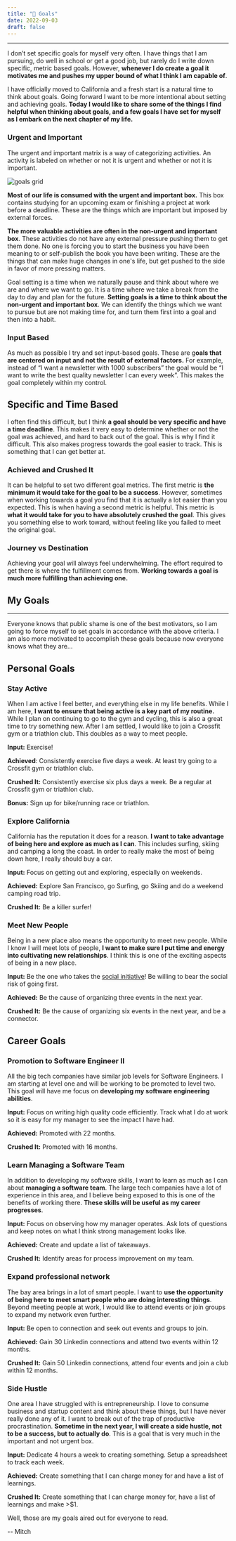 ```yaml
---
title: "🎯 Goals"
date: 2022-09-03
draft: false
---
```


---

I don’t set specific goals for myself very often. I have things that I am pursuing, do well in school or get a good job, but rarely do I write down specific, metric based goals. However, **whenever I do create a goal it motivates me and pushes my upper bound of what I think I am capable of**.

I have officially moved to California and a fresh start is a natural time to think about goals. Going forward I want to be more intentional about setting and achieving goals. **Today I would like to share some of the things I find helpful when thinking about goals, and a few goals I have set for myself as I embark on the next chapter of my life.**

### Urgent and Important

The urgent and important matrix is a way of categorizing activities. An activity is labeled on whether or not it is urgent and whether or not it is important.

![goals grid](/goals/goals-grid.png)

**Most of our life is consumed with the urgent and important box.** This box contains studying for an upcoming exam or finishing a project at work before a deadline. These are the things which are important but imposed by external forces.

**The more valuable activities are often in the non-urgent and important box**. These activities do not have any external pressure pushing them to get them done. No one is forcing you to start the business you have been meaning to or self-publish the book you have been writing. These are the things that can make huge changes in one's life, but get pushed to the side in favor of more pressing matters.

Goal setting is a time when we naturally pause and think about where we are and where we want to go. It is a time where we take a break from the day to day and plan for the future. **Setting goals is a time to think about the non-urgent and important box**. We can identify the things which we want to pursue but are not making time for, and turn them first into a goal and then into a habit.

### Input Based

As much as possible I try and set input-based goals. These are g**oals that are centered on input and not the result of external factors.** For example, instead of “I want a newsletter with 1000 subscribers” the goal would be “I want to write the best quality newsletter I can every week”. This makes the goal completely within my control.

## Specific and Time Based

I often find this difficult, but I think **a goal should be very specific and have a time deadline**. This makes it very easy to determine whether or not the goal was achieved, and hard to back out of the goal. This is why I find it difficult. This also makes progress towards the goal easier to track. This is something that I can get better at.

### Achieved and Crushed It

It can be helpful to set two different goal metrics. The first metric is **the minimum it would take for the goal to be a success**. However, sometimes when working towards a goal you find that it is actually a lot easier than you expected. This is when having a second metric is helpful. This metric is **what it would take for you to have absolutely crushed the goal**. This gives you something else to work toward, without feeling like you failed to meet the original goal.

### Journey vs Destination

Achieving your goal will always feel underwhelming. The effort required to get there is where the fulfillment comes from. **Working towards a goal is much more fulfilling than achieving one.**

## My Goals

---

Everyone knows that public shame is one of the best motivators, so I am going to force myself to set goals in accordance with the above criteria. I am also more motivated to accomplish these goals because now everyone knows what they are…

## Personal Goals

### Stay Active

When I am active I feel better, and everything else in my life benefits. While I am here, **I want to ensure that being active is a key part of my routine.** While I plan on continuing to go to the gym and cycling, this is also a great time to try something new. After I am settled, I would like to join a Crossfit gym or a triathlon club. This doubles as a way to meet people.

**Input:** Exercise!

**Achieved**: Consistently exercise five days a week. At least try going to a Crossfit gym or triathlon club.

**Crushed It:** Consistently exercise six plus days a week. Be a regular at Crossfit gym or triathlon club.

**Bonus:** Sign up for bike/running race or triathlon.

### Explore California

California has the reputation it does for a reason. **I want to take advantage of being here and explore as much as I can**. This includes surfing, skiing and camping a long the coast. In order to really make the most of being down here, I really should buy a car.

**Input:** Focus on getting out and exploring, especially on weekends.

**Achieved:** Explore San Francisco, go Surfing, go Skiing and do a weekend camping road trip.

**Crushed It:** Be a killer surfer!

### Meet New People

Being in a new place also means the opportunity to meet new people. While I know I will meet lots of people, **I want to make sure I put time and energy into cultivating new relationships**. I think this is one of the exciting aspects of being in a new place.

**Input:** Be the one who takes the [social initiative](https://www.youtube.com/watch?v=AtfoKoiIW-s&t=1368s)! Be willing to bear the social risk of going first.

**Achieved:** Be the cause of organizing three events in the next year.

**Crushed It:** Be the cause of organizing six events in the next year, and be a connector.

## Career Goals

### Promotion to Software Engineer II

All the big tech companies have similar job levels for Software Engineers. I am starting at level one and will be working to be promoted to level two. This goal will have me focus on **developing my software engineering abilities**.

**Input:** Focus on writing high quality code efficiently. Track what I do at work so it is easy for my manager to see the impact I have had.

**Achieved:** Promoted with 22 months.

**Crushed It:** Promoted with 16 months.

### Learn Managing a Software Team

In addition to developing my software skills, I want to learn as much as I can about **managing a software team**. The large tech companies have a lot of experience in this area, and I believe being exposed to this is one of the benefits of working there. **These skills will be useful as my career progresses**.

**Input:** Focus on observing how my manager operates. Ask lots of questions and keep notes on what I think strong management looks like.

**Achieved:** Create and update a list of takeaways.

**Crushed It:** Identify areas for process improvement on my team.

### Expand professional network

The bay area brings in a lot of smart people. I want to **use the opportunity of being here to meet smart people who are doing interesting things**. Beyond meeting people at work, I would like to attend events or join groups to expand my network even further.

**Input:** Be open to connection and seek out events and groups to join.

**Achieved:** Gain 30 Linkedin connections and attend two events within 12 months.

**Crushed It:** Gain 50 Linkedin connections, attend four events and join a club within 12 months.

### Side Hustle

One area I have struggled with is entrepreneurship. I love to consume business and startup content and think about these things, but I have never really done any of it. I want to break out of the trap of productive procrastination. **Sometime in the next year, I will create a side hustle, not to be a success, but to actually do**. This is a goal that is very much in the important and not urgent box.

**Input:** Dedicate 4 hours a week to creating something. Setup a spreadsheet to track each week.

**Achieved:** Create something that I can charge money for and have a list of learnings.

**Crushed It:** Create something that I can charge money for, have a list of learnings and make >$1.

Well, those are my goals aired out for everyone to read.

-- Mitch
